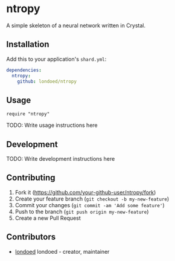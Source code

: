 # ntropy

A simple skeleton of a neural network written in Crystal.

## Installation

Add this to your application's `shard.yml`:

```yaml
dependencies:
  ntropy:
    github: londoed/ntropy
```

## Usage

```crystal
require "ntropy"
```

TODO: Write usage instructions here

## Development

TODO: Write development instructions here

## Contributing

1. Fork it (<https://github.com/your-github-user/ntropy/fork>)
2. Create your feature branch (`git checkout -b my-new-feature`)
3. Commit your changes (`git commit -am 'Add some feature'`)
4. Push to the branch (`git push origin my-new-feature`)
5. Create a new Pull Request

## Contributors

- [londoed](https://github.com/londoed) londoed - creator, maintainer
